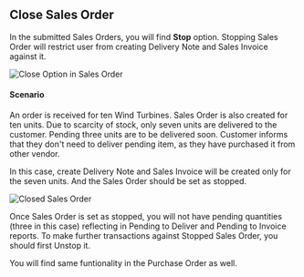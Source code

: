 ## Close Sales Order

In the submitted Sales Orders, you will find **Stop** option. Stopping Sales Order will restrict user from creating Delivery Note and Sales Invoice against it.

![Close Option in Sales Order](https://docs.erpnext.com/files/close-option-in-sales-order.png)

#### Scenario

An order is received for ten Wind Turbines. Sales Order is also created for ten units. Due to scarcity of stock, only seven units are delivered to the customer. Pending three units are to be delivered soon. Customer informs that they don't need to deliver pending item, as they have purchased it from other vendor.

In this case, create Delivery Note and Sales Invoice will be created only for the seven units. And the Sales Order should be set as stopped.

![Closed Sales Order](https://docs.erpnext.com/files/closed-sales-order.png)

Once Sales Order is set as stopped, you will not have pending quantities (three in this case) reflecting in Pending to Deliver and Pending to Invoice reports. To make further transactions against Stopped Sales Order, you should first Unstop it.

You will find same funtionality in the Purchase Order as well.